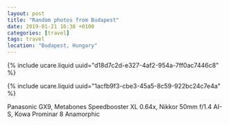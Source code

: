 ```yaml
---
layout: post
title: "Random photos from Budapest"
date: 2019-01-21 16:38 +0100
categories: [travel]
tags: travel
location: "Budapest, Hungary"
---
```


{% include ucare.liquid uuid="d18d7c2d-e327-4af2-954a-7ff0ac7446c8" %}

{% include ucare.liquid uuid="1acfb9f3-cbe3-45a5-8c59-922bc24c7e4a" %}

Panasonic GX9, Metabones Speedbooster XL 0.64x, Nikkor 50mm f/1.4 AI-S, Kowa Prominar 8 Anamorphic
